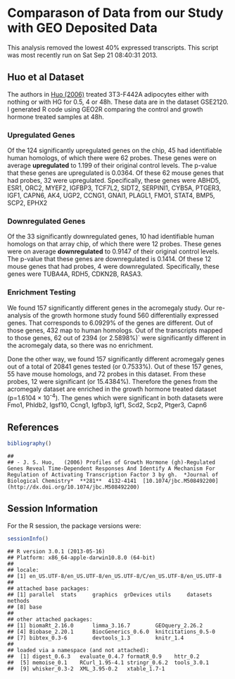 Comparason of Data from our Study with GEO Deposited Data
=============================================================


This analysis removed the lowest 40% expressed transcripts.  This script was most recently run on Sat Sep 21 08:40:31 2013.  





Huo et al Dataset
---------------------

The authors in <a href="http://dx.doi.org/10.1074/jbc.M508492200">Huo (2006)</a> treated 3T3-F442A adipocytes either with nothing or with HG for 0.5, 4 or 48h.  These data are in the dataset GSE2120.  I generated R code using GEO2R comparing the control and growth hormone treated samples at 48h.




### Upregulated Genes

Of the 124 significantly upregulated genes on the chip, 45 had identifiable human homologs, of which there were 62 probes.  These genes were on average **upregulated** to 1.199 of their original control levels.  The p-value that these genes are upregulated is 0.0364.  Of these 62 mouse genes that had probes, 32 were upregulated.  Specifically, these genes were ABHD5, ESR1, ORC2, MYEF2, IGFBP3, TCF7L2, SIDT2, SERPINI1, CYB5A, PTGER3, IGF1, CAPN6, AK4, UGP2, CCNG1, GNAI1, PLAGL1, FMO1, STAT4, BMP5, SCP2, EPHX2

### Downregulated Genes

Of the 33 significantly downregulated genes, 10 had identifiable human homologs on that array chip, of which there were 12 probes.  These genes were on average **downregulated** to 0.9147 of their original control levels.  The p-value that these genes are downregulated is 0.1414.  Of these 12 mouse genes that had probes, 4 were downregulated.  Specifically, these genes were TUBA4A, RDH5, CDKN2B, RASA3.

### Enrichment Testing
We found 157 significantly different genes in the acromegaly study.  Our re-analysis of the growth hormone study found 560 differentially expressed genes.  That corresponds to 6.0929% of the genes are different.  Out of those genes, 432 map to human homologs.  Out of the transcripts mapped to those genes, 62 out of 2394 (or 2.5898%)` were significantly different in the acromegaly data, so there was no enrichment.

Done the other way, we found 157 significantly different acromegaly genes out of a total of 20841 genes tested (or 0.7533%).  Out of these 157 genes, 55 have mouse homologs, and 72 probes in this dataset.  From these probes, 12 were significant (or 15.4384%).  Therefore the genes from the acromegaly dataset are enriched in the growth hormone treated dataset (p=1.6104 &times; 10<sup>-4</sup>).  The genes which were significant in both datasets were Fmo1, Phldb2, Igsf10, Ccng1, Igfbp3, Igf1, Scd2, Scp2, Ptger3, Capn6

References
-----------

```r
bibliography()
```

```
## 
## - J. S. Huo,   (2006) Profiles of Growth Hormone (gh)-Regulated Genes Reveal Time-Dependent Responses And Identify A Mechanism For Regulation of Activating Transcription Factor 3 by gh.  *Journal of Biological Chemistry*  **281**  4132-4141  [10.1074/jbc.M508492200](http://dx.doi.org/10.1074/jbc.M508492200)
```


Session Information
-------------------

For the R session, the package versions were:

```r
sessionInfo()
```

```
## R version 3.0.1 (2013-05-16)
## Platform: x86_64-apple-darwin10.8.0 (64-bit)
## 
## locale:
## [1] en_US.UTF-8/en_US.UTF-8/en_US.UTF-8/C/en_US.UTF-8/en_US.UTF-8
## 
## attached base packages:
## [1] parallel  stats     graphics  grDevices utils     datasets  methods  
## [8] base     
## 
## other attached packages:
## [1] biomaRt_2.16.0      limma_3.16.7        GEOquery_2.26.2    
## [4] Biobase_2.20.1      BiocGenerics_0.6.0  knitcitations_0.5-0
## [7] bibtex_0.3-6        devtools_1.3        knitr_1.4          
## 
## loaded via a namespace (and not attached):
##  [1] digest_0.6.3   evaluate_0.4.7 formatR_0.9    httr_0.2      
##  [5] memoise_0.1    RCurl_1.95-4.1 stringr_0.6.2  tools_3.0.1   
##  [9] whisker_0.3-2  XML_3.95-0.2   xtable_1.7-1
```

